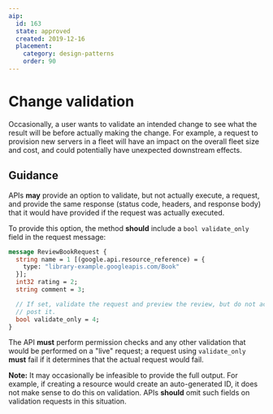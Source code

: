 ```yaml
---
aip:
  id: 163
  state: approved
  created: 2019-12-16
  placement:
    category: design-patterns
    order: 90
---
```


# Change validation

Occasionally, a user wants to validate an intended change to see what the
result will be before actually making the change. For example, a request to
provision new servers in a fleet will have an impact on the overall fleet size
and cost, and could potentially have unexpected downstream effects.

## Guidance

APIs **may** provide an option to validate, but not actually execute, a
request, and provide the same response (status code, headers, and response
body) that it would have provided if the request was actually executed.

To provide this option, the method **should** include a `bool validate_only`
field in the request message:

```proto
message ReviewBookRequest {
  string name = 1 [(google.api.resource_reference) = {
    type: "library-example.googleapis.com/Book"
  }];
  int32 rating = 2;
  string comment = 3;

  // If set, validate the request and preview the review, but do not actually
  // post it.
  bool validate_only = 4;
}
```

The API **must** perform permission checks and any other validation that would
be performed on a "live" request; a request using `validate_only` **must** fail
if it determines that the actual request would fail.

**Note:** It may occasionally be infeasible to provide the full output. For
example, if creating a resource would create an auto-generated ID, it does not
make sense to do this on validation. APIs **should** omit such fields on
validation requests in this situation.
